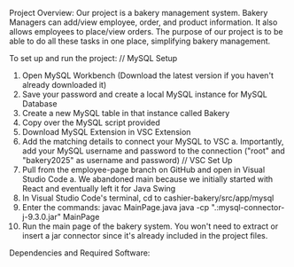 Project Overview:
Our project is a bakery management system. Bakery Managers can add/view employee, order, and product information. It also allows employees to place/view orders. The purpose of our project is to be able to do all these tasks in one place, simplifying bakery management.

To set up and run the project:
// MySQL Setup
1. Open MySQL Workbench (Download the latest version if you haven't already downloaded it)
2. Save your password and create a local MySQL instance for MySQL Database
3. Create a new MySQL table in that instance called Bakery
4. Copy over the MySQL script provided
5. Download MySQL Extension in VSC Extension
6. Add the matching details to connect your MySQL to VSC
     a. Importantly, add your MySQL username and password to the connection ("root" and "bakery2025" as username and password)
// VSC Set Up
1. Pull from the employee-page branch on GitHub and open in Visual Studio Code
     a. We abandoned main because we initially started with React and eventually left it for Java Swing
3. In Visual Studio Code's terminal, cd to cashier-bakery/src/app/mysql
4. Enter the commands:
    javac MainPage.java
    java -cp ".:mysql-connector-j-9.3.0.jar" MainPage
5. Run the main page of the bakery system. You won't need to extract or insert a jar connector since it's already included in the project files.

Dependencies and Required Software:
